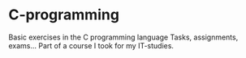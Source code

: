 # C-programming
Basic exercises in the C programming language
Tasks, assignments, exams... Part of a course I took for my IT-studies.
